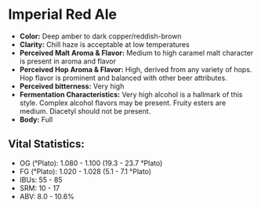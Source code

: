 # Imperial Red Ale

- **Color:** Deep amber to dark copper/reddish-brown
- **Clarity:** Chill haze is acceptable at low temperatures
- **Perceived Malt Aroma & Flavor:** Medium to high caramel malt character is present in aroma and flavor
- **Perceived Hop Aroma & Flavor:** High, derived from any variety of hops. Hop flavor is prominent and balanced with other beer attributes.
- **Perceived bitterness:** Very high
- **Fermentation Characteristics:** Very high alcohol is a hallmark of this style. Complex alcohol flavors may be present. Fruity esters are medium. Diacetyl should not be present.
- **Body:** Full

## Vital Statistics:

- OG (°Plato): 1.080 - 1.100 (19.3 - 23.7 °Plato)
- FG (°Plato): 1.020 - 1.028 (5.1 - 7.1 °Plato)
- IBUs: 55 - 85
- SRM: 10 - 17
- ABV: 8.0 - 10.6% 
